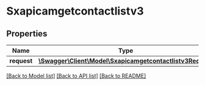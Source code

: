 # Sxapicamgetcontactlistv3

## Properties
Name | Type | Description | Notes
------------ | ------------- | ------------- | -------------
**request** | [**\Swagger\Client\Model\Sxapicamgetcontactlistv3Request**](Sxapicamgetcontactlistv3Request.md) |  | [optional] 

[[Back to Model list]](../README.md#documentation-for-models) [[Back to API list]](../README.md#documentation-for-api-endpoints) [[Back to README]](../README.md)


